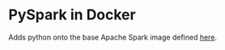 # PySpark in Docker

Adds python onto the base Apache Spark image defined [here](https://github.com/westonsteimel/docker-spark/blob/master/Dockerfile). 
